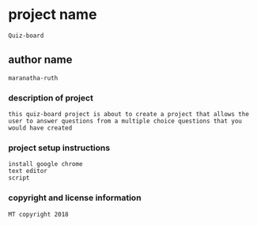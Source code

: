 # project name
```
Quiz-board
```
## author name
```
maranatha-ruth
```
### description of project
```
this quiz-board project is about to create a project that allows the user to answer questions from a multiple choice questions that you would have created
```
### project setup instructions
```
install google chrome
text editor
script
```
### copyright and license information
```
MT copyright 2018
```